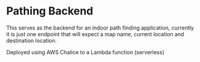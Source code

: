# Pathing Backend
This serves as the backend for an indoor path finding application, currently it is just one endpoint that will expect a map name, current location and destination location. 

Deployed using AWS Chalice to a Lambda function (serverless)
